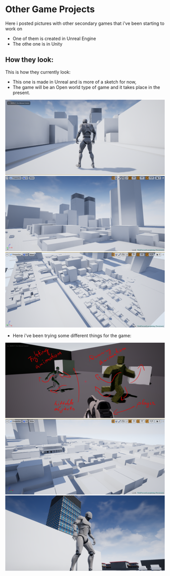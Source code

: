 # Other Game Projects

Here i posted pictures with other secondary games that i've been starting to work on
* One of them is created in Unreal Engine 
* The othe one is in Unity

## How they look:

This is how they currently look:

* This one is made in Unreal and is more of a sketch for now,
* The game will be an Open world type of game and it takes place in the present.

![alt text](https://github.com/andrei-voia/other_game_projects/blob/master/proj2/Screenshot_4.png "map")
![alt text](https://github.com/andrei-voia/other_game_projects/blob/master/proj2/Screenshot_7.png "map")
![alt text](https://github.com/andrei-voia/other_game_projects/blob/master/proj2/Screenshot_8.png "map")

* Here i've been trying some different things for the game:

![alt text](https://github.com/andrei-voia/other_game_projects/blob/master/proj2/Screenshot_9.png "map")
![alt text](https://github.com/andrei-voia/other_game_projects/blob/master/proj2/Screenshot_6.png "map")
![alt text](https://github.com/andrei-voia/other_game_projects/blob/master/proj2/Screenshot_5.png "map")

